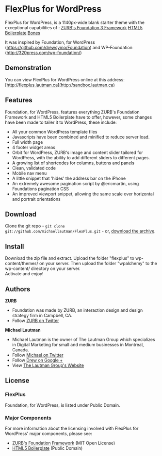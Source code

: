 # FlexPlus for WordPress

FlexPlus for WordPress, is a 1140px-wide blank starter theme with the exceptional capabilities of :
[ZURB's Foundation 3 Framework](http://foundation.zurb.com/)
[HTML5 Boilerplate](http://html5boilerplate.com/)
[Bones](http://themble.com/bones/)

It was inspired by Foundation, for WordPress (https://github.com/drewsymo/Foundation) and WP-Foundation (http://320press.com/wp-foundation/)

## Demonstration

You can view FlexPlus for WordPress online at this address: [http://flexplus.lautman.ca](http://sandbox.lautman.ca)
## Features

Foundation, for WordPress, features everything ZURB's Foundation Framework and HTML5 Boilerplate have to offer, however, some changes have been made to tailer it to WordPress, these include:

* All your common WordPress template files
* Javascripts have been combined and minified to reduce server load.
* Full width page
* 4 footer widget areas
* Orbit for WordPress, ZURB's image and content slider tailored for WordPress, with the ability to add different sliders to different pages.
* A growing list of shortcodes for columns, buttons and panels
* Clean, validated code
* Mobile nav menu
* A little snippet that 'hides' the address bar on the iPhone
* An extremely awesome pagination script by @ericmartin, using Foundations pagination CSS
* An improved viewport snippet, allowing the same scale over horizontal and portrait orientations


## Download

Clone the git repo - `git clone git://github.com/michaellautman/FlexPlus.git` - or, [download the archive](https://github.com/michaellautman/flexplus/zipball/master). 

## Install
Download the zip file and extract.  Upload the folder "flexplus" to wp-content/themes/ on your server.  Then upload the folder "wpalchemy" to  the wp-content/ directory on your server.  
Activate and enjoy!


## Authors

**ZURB**

+ Foundation was made by ZURB, an interaction design and design strategy firm in Campbell, CA.
+ Follow [ZURB on Twitter](http://twitter.com/#!/foundationzurb)

**Michael Lautman**

+ Michael Lautman is the owner of The Lautman Group which specializes in Digital Marketing for small and medium businesses in Montreal, Canada.
+ Follow [Michael on Twitter](http://www.twitter.com/michaellautman)
+ Follow [Drew on Google +](https://plus.google.com/u/0/109874565206743120524?rel=author)
+ View [The Lautman Group's Website](http://lautman.ca)

## License

### FlexPlus

Foundation, for WordPress, is listed under Public Domain.

### Major Components

For more information about the licensing involved with FlexPlus for WordPress' major components, please see:

* [ZURB's Foundation Framework](http://foundation.zurb.com/) (MIT Open License)
* [HTML5 Boilerplate](http://html5boilerplate.com/) (Public Domain)
 

